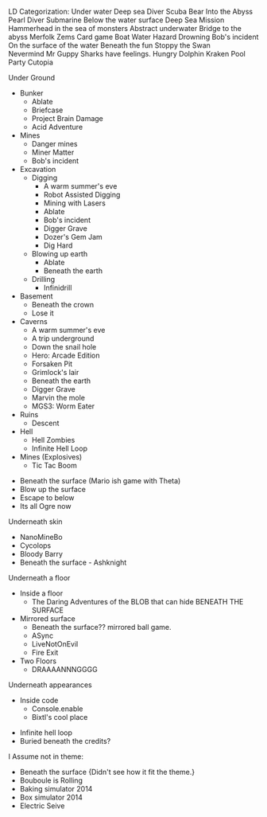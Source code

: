 LD Categorization:
Under water
  Deep sea Diver
    Scuba Bear
    Into the Abyss
    Pearl Diver
  Submarine
    Below the water surface
    Deep Sea Mission
    Hammerhead in the sea of monsters
  Abstract underwater
    Bridge to the abyss
  Merfolk
    Zems Card game
  Boat
    Water Hazard
  Drowning
    Bob's incident  
  On the surface of the water
    Beneath the fun
    Stoppy the Swan    
  Nevermind
  Mr Guppy
  Sharks have feelings.
  Hungry Dolphin
  Kraken Pool Party
  Cutopia

Under Ground
  - Bunker
    * Ablate
    * Briefcase
    * Project Brain Damage
    * Acid Adventure
  - Mines
    * Danger mines
    * Miner Matter
    * Bob's incident
  - Excavation
	  - Digging
	    * A warm summer's eve
	    * Robot Assisted Digging
	    * Mining with Lasers
	    * Ablate
	    * Bob's incident
	    * Digger Grave
	    * Dozer's Gem Jam
	    * Dig Hard
	  - Blowing up earth
	    * Ablate
	    * Beneath the earth
	  - Drilling
	    * Infinidrill
  - Basement
    * Beneath the crown
    * Lose it
  - Caverns
    * A warm summer's eve
    * A trip underground
    * Down the snail hole
    * Hero: Arcade Edition
    * Forsaken Pit
    * Grimlock's lair
    * Beneath the earth
    * Digger Grave
    * Marvin the mole
    * MGS3: Worm Eater
  - Ruins
    * Descent
  - Hell
    * Hell Zombies
    * Infinite Hell Loop
  - Mines (Explosives)
    * Tic Tac Boom
  * Beneath the surface (Mario ish game with Theta)
  * Blow up the surface
  * Escape to below
  * Its all Ogre now

Underneath skin
  * NanoMineBo
  * Cycolops
  * Bloody Barry
  * Beneath the surface - Ashknight

Underneath a floor
  - Inside a floor
    * The Daring Adventures of the BLOB that can hide BENEATH THE SURFACE
  - Mirrored surface
    * Beneath the surface?? mirrored ball game.
    * ASync
    * LiveNotOnEvil
    * Fire Exit
  - Two Floors
    * DRAAAANNNGGGG

Underneath appearances
  - Inside code
    * Console.enable
    * Bixtl's cool place
  * Infinite hell loop
  * Buried beneath the credits?

I Assume not in theme:
* Beneath the surface {Didn't see how it fit the theme.}
* Bouboule is Rolling
* Baking simulator 2014
* Box simulator 2014
* Electric Seive
